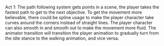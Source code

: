 Act 1: The path following system gets points in a scene, the player takes the fastest path to get to the next objective.
To get the movement more believable, there could be spline usage to make the player character take curves around the corners instead of straight lines. 
The player character can also smooth in and smooth out to make the movement more fluid.
The animator transition will transition the player animation to gradually turn from the idle stance to the walking animation, and vice versa.
